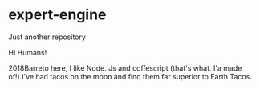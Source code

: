 # expert-engine
Just another repository



Hi Humans!


2018Barreto here, I like Node. Js and coffescript (that's what. I'a made of!).I've had tacos on the moon and find them far superior to Earth Tacos.
